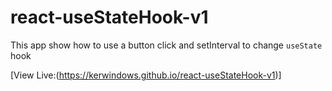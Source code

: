 # react-useStateHook-v1

This app show how to use a button click and setInterval to change `useState` hook

[View Live:(https://kerwindows.github.io/react-useStateHook-v1)]
